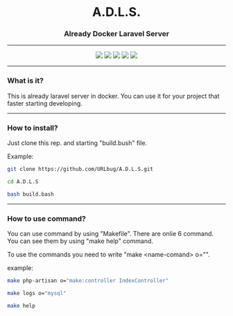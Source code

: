 <div align="center">

<h1>A.D.L.S.</h1>
<h3>Already Docker Laravel Server</h3>

___

<div class="bage">
<img src="https://img.shields.io/badge/Docker-24.X-blue?logo=Docker">
<img src="https://img.shields.io/badge/PHP-8.X-blue?logo=php">
<img src="https://img.shields.io/badge/Laravel-11.X-blue?logo=laravel">
<img src="https://img.shields.io/badge/MySQL-8.0-blue?logo=mysql">
<img src="https://img.shields.io/badge/npm-8.X-blue?logo=npm">
</div>

</div>

___

### What is it?

This is already laravel server in docker.
You can use it for your project that faster starting developing.

___

### How to install?

Just clone this rep. and starting "build.bush" file.

Example:

```bash
git clone https://github.com/URLbug/A.D.L.S.git

cd A.D.L.S

bash build.bash
```

___

### How to use command?

You can use command by using "Makefile".
There are onlie 6 command.
You can see them by using "make help" command.

To use the commands you need to write "make <name-comand\> o="<options>".

example: 

```bash
make php-artisan o="make:controller IndexController"

make logs o="mysql"

make help
```